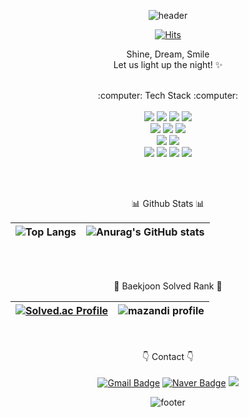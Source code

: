 <div align = center>

![header](https://capsule-render.vercel.app/api?type=waving&color=0066cc&height=180&text=👋😎&fontSize=40)

[![Hits](https://hits.seeyoufarm.com/api/count/incr/badge.svg?url=https%3A%2F%2Fgithub.com%2Fjangyejoo&count_bg=%230066CC&title_bg=%23555555&icon=&icon_color=%23E7E7E7&title=👀&edge_flat=true)](https://hits.seeyoufarm.com)

Shine, Dream, Smile </br>
Let us light up the night! :sparkles: </br>

<br/>
:computer: Tech Stack :computer: <br/><br/>
<img src="https://img.shields.io/badge/HTML5-E34F26?style=flat-square&logo=HTML5&logoColor=white"/> 
<img src="https://img.shields.io/badge/JavaScript-F7DF1E?style=flat-square&logo=JavaScript&logoColor=white"/> 
<img src="https://img.shields.io/badge/Vue.js-4FC08D?style=flat-square&logo=Vue.js&logoColor=white"/> 
<img src="https://img.shields.io/badge/CSS3-1572B6?style=flat-square&logo=CSS3&logoColor=white"/>
<br/>

<img src="https://img.shields.io/badge/Spring Boot-6DB33F?style=flat-square&logo=Spring Boot&logoColor=white"/>
<img src="https://img.shields.io/badge/Firebase-FFCA28?style=flat-square&logo=Firebase&logoColor=white"/> 
<img src="https://img.shields.io/badge/MySQL-4479A1?style=flat-square&logo=MySQL&logoColor=white"/> 
<br/>

<img src="https://img.shields.io/badge/Java-007396?style=flat-square&logo=Java&logoColor=white"/> 
<img src="https://img.shields.io/badge/C++-00599C?style=flat-square&logo=C++&logoColor=white"/> 
<br/>

<img src="https://img.shields.io/badge/Jenkins-D24939?style=flat-square&logo=jenkins&logoColor=white"/> 
<img src="https://img.shields.io/badge/Nginx-009639?style=flat-square&logo=nginx&logoColor=white"/> 
<img src="https://img.shields.io/badge/Docker-2496ED?style=flat-square&logo=docker&logoColor=white"/> 
<img src="https://img.shields.io/badge/Amazon AWS-232F3E?style=flat-square&logo=Amazon AWS&logoColor=white"/> 

<br/><br/>

:bar_chart: Github Stats :bar_chart:

|![Top Langs](https://github-readme-stats.vercel.app/api/top-langs/?username=jangyejoo&layout=compact&theme=radical)|![Anurag's GitHub stats](https://github-readme-stats.vercel.app/api?username=jangyejoo&show_icons=true&theme=radical)|
|-|-|

<br/><br/>

🏅 Baekjoon Solved Rank 🏅

|[![Solved.ac Profile](http://mazassumnida.wtf/api/v2/generate_badge?boj=abcdq12345)](https://solved.ac/abcdq12345/)|![mazandi profile](http://mazandi.herokuapp.com/api?handle=abcdq12345&theme=warm)|
|-|-|

<br/><br/>
 👇 Contact 👇 <br/><br/>
[![Gmail Badge](https://img.shields.io/badge/Gmail-d14836?style=flat-square&logo=Gmail&logoColor=white&link=mailto:jyj01068662778@gmail.com)](mailto:jyj01068662778@gmail.com)
[![Naver Badge](https://img.shields.io/badge/Naver-03C75A?style=flat-square&logo=Naver&logoColor=white&link=mailto:abcdq12345@naver.com)](mailto:abcdq12345@naver.com)
<a href="https://www.instagram.com/su______ic/" target="_blank"><img src="https://img.shields.io/badge/Instagram-E4405F?style=flat-square&logo=Instagram&logoColor=white"/></a>


![footer](https://capsule-render.vercel.app/api?type=waving&color=0066cc&section=footer&height=180)


</div>

